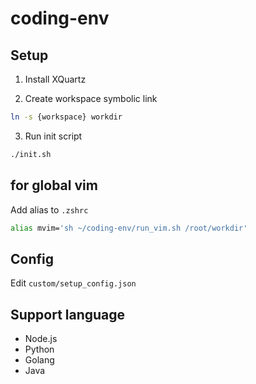 # coding-env


## Setup
1) Install XQuartz

2) Create workspace symbolic link

```sh
ln -s {workspace} workdir
```

3) Run init script

```sh
./init.sh
```

## for global vim
Add alias to `.zshrc`

```sh
alias mvim='sh ~/coding-env/run_vim.sh /root/workdir'
```

## Config

Edit `custom/setup_config.json`

## Support language

- Node.js
- Python
- Golang
- Java
